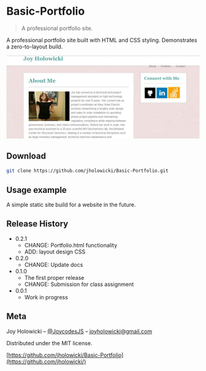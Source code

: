 # Basic-Portfolio
> A professional portfolio site.


A professional portfolio site built with HTML and CSS styling. Demonstrates a zero-to-layout build.

![](assets/images/header.png)

## Download

```sh
git clone https://github.com/jholowicki/Basic-Portfolio.git
```

## Usage example

A simple static site build for a website in the future.



## Release History

* 0.2.1
    * CHANGE: Portfolio.html functionality
    * ADD: layout design CSS
* 0.2.0
    * CHANGE: Update docs
* 0.1.0
    * The first proper release
    * CHANGE: Submission for class assignment
* 0.0.1
    * Work in progress

## Meta

Joy Holowicki – [@JoycodesJS](https://twitter.com/joycodesjs) – joyholowicki@gmail.com

Distributed under the MIT license. 

[https://github.com/jholowicki/Basic-Portfolio](https://github.com/jholowicki/)

